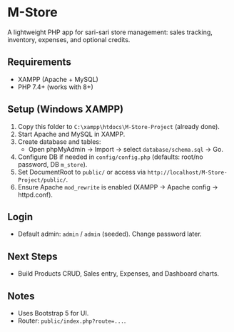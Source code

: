# M-Store

A lightweight PHP app for sari-sari store management: sales tracking, inventory, expenses, and optional credits.

## Requirements
- XAMPP (Apache + MySQL)
- PHP 7.4+ (works with 8+)

## Setup (Windows XAMPP)
1. Copy this folder to `C:\xampp\htdocs\M-Store-Project` (already done).
2. Start Apache and MySQL in XAMPP.
3. Create database and tables:
	- Open phpMyAdmin → Import → select `database/schema.sql` → Go.
4. Configure DB if needed in `config/config.php` (defaults: root/no password, DB `m_store`).
5. Set DocumentRoot to `public/` or access via `http://localhost/M-Store-Project/public/`.
6. Ensure Apache `mod_rewrite` is enabled (XAMPP → Apache config → httpd.conf).

## Login
- Default admin: `admin` / `admin` (seeded). Change password later.

## Next Steps
- Build Products CRUD, Sales entry, Expenses, and Dashboard charts.

## Notes
- Uses Bootstrap 5 for UI.
- Router: `public/index.php?route=...`.
